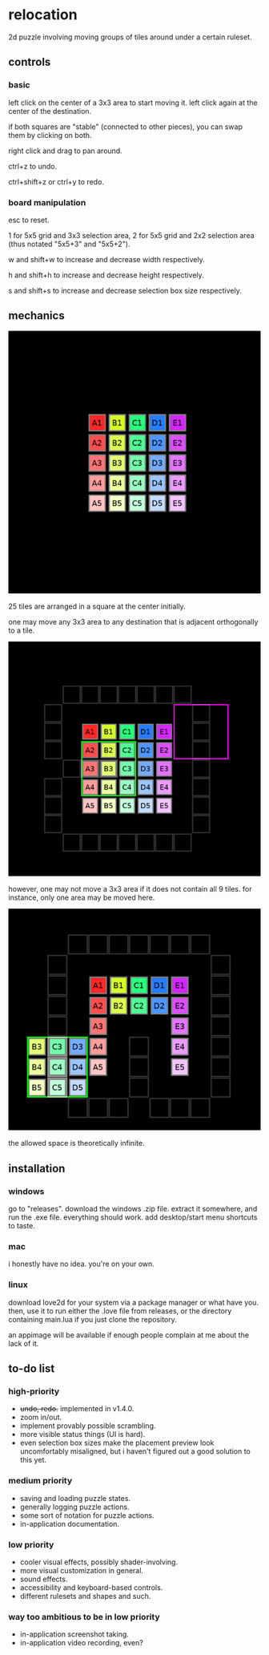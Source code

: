 # relocation
2d puzzle involving moving groups of tiles around under a certain ruleset.

## controls

### basic
left click on the center of a 3x3 area to start moving it. left click again at the center of the destination.

if both squares are "stable" (connected to other pieces), you can swap them by clicking on both.

right click and drag to pan around.

ctrl+z to undo.

ctrl+shift+z or ctrl+y to redo.

### board manipulation
esc to reset.

1 for 5x5 grid and 3x3 selection area, 2 for 5x5 grid and 2x2 selection area (thus notated "5x5+3" and "5x5+2").

w and shift+w to increase and decrease width respectively. 

h and shift+h to increase and decrease height respectively.

s and shift+s to increase and decrease selection box size respectively.

## mechanics

![25 tiles arranged in a square](readme-images/relocation.png)

25 tiles are arranged in a square at the center initially.

one may move any 3x3 area to any destination that is adjacent orthogonally to a tile.

![a valid move](readme-images/validmove1.png)

however, one may not move a 3x3 area if it does not contain all 9 tiles. for instance, only one area may be moved here.

![a state in which only one 3x3 area exists](readme-images/validmove2.png)

the allowed space is theoretically infinite.

## installation

### windows

go to "releases". download the windows .zip file. extract it somewhere, and run the .exe file. everything should work. add desktop/start menu shortcuts to taste.

### mac
i honestly have no idea. you're on your own.

### linux

download love2d for your system via a package manager or what have you. then, use it to run either the .love file from releases, or the directory containing main.lua if you just clone the repository.

an appimage will be available if enough people complain at me about the lack of it.

## to-do list

### high-priority
* ~~undo, redo.~~ implemented in v1.4.0.
* zoom in/out.
* implement provably possible scrambling.
* more visible status things (UI is hard).
* even selection box sizes make the placement preview look uncomfortably misaligned, but i haven't figured out a good solution to this yet.

### medium priority

* saving and loading puzzle states.
* generally logging puzzle actions.
* some sort of notation for puzzle actions.
* in-application documentation.

### low priority
* cooler visual effects, possibly shader-involving.
* more visual customization in general.
* sound effects.
* accessibility and keyboard-based controls.
* different rulesets and shapes and such.

### way too ambitious to be in low priority

* in-application screenshot taking.
* in-application video recording, even?